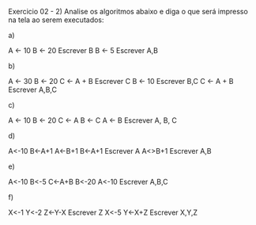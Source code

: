 Exercicio 02 - 2) Analise os algoritmos abaixo e diga o que será impresso na tela ao serem executados: 

a)
 
A <- 10
B <- 20
Escrever B 
B <- 5 
Escrever A,B 



b)

A <- 30
B <- 20
C <- A + B
Escrever C 
B <- 10
Escrever B,C
C <- A + B 
Escrever A,B,C

c)

A <- 10
B <- 20
C <- A
B <- C
A <- B
Escrever A, B, C

d)

A<-10
B<-A+1
A<-B+1
B<-A+1
Escrever A
A<>B+1
Escrever A,B

e) 

A<-10 
B<-5
C<-A+B
B<-20
A<-10
Escrever A,B,C

f) 

X<-1
Y<-2
Z<-Y-X
Escrever Z
X<-5
Y<-X+Z
Escrever X,Y,Z